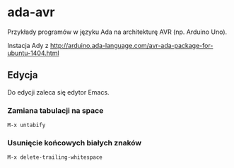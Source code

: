 # ada-avr
Przykłady programów w języku Ada na architekturę AVR (np. Arduino Uno).

Instacja Ady z http://arduino.ada-language.com/avr-ada-package-for-ubuntu-1404.html

## Edycja

Do edycji zaleca się edytor Emacs.

### Zamiana tabulacji na space

```
M-x untabify
```

### Usunięcie końcowych białych znaków

```
M-x delete-trailing-whitespace
```


